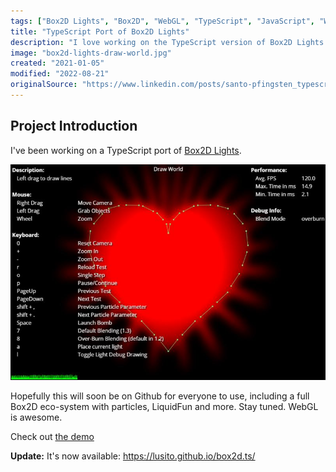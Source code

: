 ```yaml
---
tags: ["Box2D Lights", "Box2D", "WebGL", "TypeScript", "JavaScript", "Web Development", "Game Development", "Projects"]
title: "TypeScript Port of Box2D Lights"
description: "I love working on the TypeScript version of Box2D Lights."
image: "box2d-lights-draw-world.jpg"
created: "2021-01-05"
modified: "2022-08-21"
originalSource: "https://www.linkedin.com/posts/santo-pfingsten_typescript-box2dlights-box2d-activity-6712409983272685568-9498"
---
```


## Project Introduction

I've been working on a TypeScript port of [Box2D Lights](https://github.com/libgdx/box2dlights).

![Screenshot](box2d-lights-draw-world.jpg)

Hopefully this will soon be on Github for everyone to use, including a full Box2D eco-system with particles, LiquidFun and more. Stay tuned. WebGL is awesome.

Check out [the demo](https://lusito.github.io/box2d.ts/testbed/#/Lights#Draw_World)

**Update:** It's now available: https://lusito.github.io/box2d.ts/
